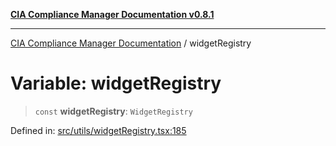 [**CIA Compliance Manager Documentation v0.8.1**](../README.md)

***

[CIA Compliance Manager Documentation](../globals.md) / widgetRegistry

# Variable: widgetRegistry

> `const` **widgetRegistry**: `WidgetRegistry`

Defined in: [src/utils/widgetRegistry.tsx:185](https://github.com/Hack23/cia-compliance-manager/blob/aea527f1006de96602c10bb201453301cffe7b07/src/utils/widgetRegistry.tsx#L185)
